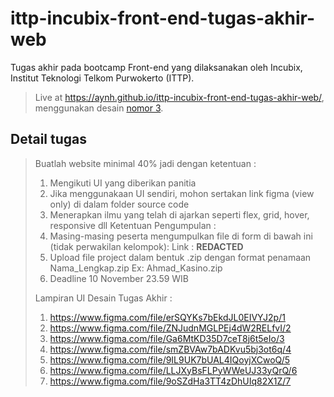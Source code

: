 # ittp-incubix-front-end-tugas-akhir-web

Tugas akhir pada bootcamp Front-end yang dilaksanakan oleh Incubix, Institut Teknologi Telkom Purwokerto (ITTP). 

> Live at <https://aynh.github.io/ittp-incubix-front-end-tugas-akhir-web/>, menggunakan desain [nomor 3](https://www.figma.com/file/Ga6MtKD35D7ceT8j6t5eIo/3).

## Detail tugas

> Buatlah website minimal 40% jadi dengan ketentuan : 
> 1. Mengikuti UI yang diberikan panitia
> 2. Jika menggunakaan UI sendiri, mohon sertakan link figma (view only) di dalam folder source code
> 3. Menerapkan ilmu yang telah di ajarkan seperti flex, grid, hover, responsive dll
> Ketentuan Pengumpulan :
> 1. Masing-masing peserta mengumpulkan file di form di bawah ini (tidak perwakilan kelompok):
>    Link : **REDACTED**
> 2. Upload file project dalam bentuk .zip dengan format penamaan Nama_Lengkap.zip
>    Ex: Ahmad_Kasino.zip
> 3. Deadline 10 November 23.59 WIB
> 
> Lampiran UI
> Desain Tugas Akhir : 
> 1. https://www.figma.com/file/erSQYKs7bEkdJL0EIVYJ2p/1
> 2. https://www.figma.com/file/ZNJudnMGLPEj4dW2RELfvI/2
> 3. https://www.figma.com/file/Ga6MtKD35D7ceT8j6t5eIo/3
> 4. https://www.figma.com/file/smZBVAw7bADKvu5bj3ot6q/4
> 5. https://www.figma.com/file/9IL9UK7bUAL4IQoyjXCwoQ/5
> 6. https://www.figma.com/file/LLJXyBsFLPyWWeUJ33yQrQ/6
> 7. https://www.figma.com/file/9oSZdHa3TT4zDhUIq82X1Z/7
